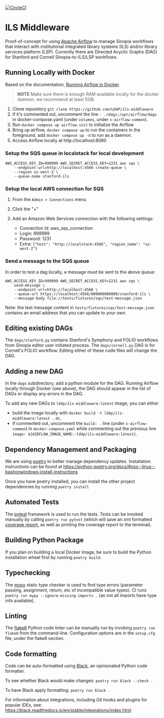[![CircleCI](https://circleci.com/gh/LD4P/ils-middleware/tree/main.svg?style=svg)](https://circleci.com/gh/LD4P/ils-middleware/tree/main)

# ILS Middleware
Proof-of-concept for using [Apache Airflow][AF] to manage Sinopia workflows
that interact with institutional integrated library systems (ILS) and/or
library services platform (LSP). Currently there are Directed Acyclic Graphs (DAG)
for Stanford and Cornell Sinopia-to-ILS/LSP workflows.

## Running Locally with Docker
Based on the documentation, [Running Airflow in Docker](https://airflow.apache.org/docs/apache-airflow/stable/start/docker.html).

> **NOTE** Make sure there is enough RAM available locally for the
> docker daemon, we recommend at least 5GB.

1. Clone repository `git clone https://github.com/LD4P/ils-middleware`
1. If it's commented out, uncomment the line `- ./dags:/opt/airflow/dags` in docker-compose.yaml (under `volumes`, under `x-airflow-common`).
1. Run `docker compose up airflow-init` to initialize the Airflow
1. Bring up airflow, `docker compose up` to run the containers in the foreground,
   add `docker compose up -d` to run as a daemon.
1. Access Airflow locally at http://localhost:8080

### Setup the SQS queue in localstack for local development

```
AWS_ACCESS_KEY_ID=999999 AWS_SECRET_ACCESS_KEY=1231 aws sqs \
    --endpoint-url=http://localhost:4566 create-queue \
    --region us-west-2 \
    --queue-name stanford-ils
```

### Setup the local AWS connection for SQS

1. From the `Admin > Connections` menu
2. Click the "+"
3. Add an Amazon Web Services connection with the following settings:

    * Connection Id: aws_sqs_connection
    * Login: 999999
    * Password: 1231
    * Extra: `{"host": "http://localstack:4566", "region_name": "us-west-2"}`

### Send a message to the SQS queue

In order to test a dag locally, a message must be sent to the above queue:
```
AWS_ACCESS_KEY_ID=999999 AWS_SECRET_ACCESS_KEY=1231 aws sqs \
    send-message \
    --endpoint-url=http://localhost:4566 \
    --queue-url https://localhost:4566/000000000000/stanford-ils \
    --message-body file://tests/fixtures/sqs/test-message.json
```

Note: the test message content in `tests/fixtures/sqs/test-message.json` contains an email address that you can update to your own.

## Editing existing DAGs
The `dags/stanford.py` contains Stanford's Symphony and FOLIO workflows from
Sinopia editor user initiated process. The `dags/cornell.py` DAG is for Cornell's
FOLIO workflow. Editing either of these code files will change the DAG.

## Adding a new DAG
In the `dags` subdirectory, add a python module for the DAG. Running Airflow
locally through Docker (see above), the DAG should appear in the list of DAGs
or display any errors in the DAG.

To add any new DAGs to `ld4p/ils-middleware:latest` image, you can either
* build the image locally with `docker build -t ld4p/ils-middleware:latest .` or,
* if commented out, uncomment the `build: .` line (under `x-airflow-common`) in `docker-compose.yaml`
while commenting out the previous line `image: ${AIRFLOW_IMAGE_NAME:-ld4p/ils-middleware:latest}`.

## Dependency Management and Packaging
We are using [poetry][POET] to better manage dependency updates. Installation
instructions can be found at https://python-poetry.org/docs/#osx--linux--bashonwindows-install-instructions

Once you have poetry installed, you can install the other project dependencies
by running `poetry install`

## Automated Tests

The [pytest][PYTEST] framework is used to run the tests.  Tests can be invoked manually by calling `poetry run pytest` (which will save an xml formatted [coverage report][PYTESTCOV], as well as printing the coverage report to the terminal).

## Building Python Package
If you plan on building a local Docker image, be sure to build the Python
installation wheel first by running `poetry build`.

## Typechecking

The [mypy][MYPY] static type checker is used to find type errors (parameter passing, assignment, return, etc of incompatible value types).  CI runs `poetry run mypy --ignore-missing-imports .` (as not all imports have type info available).

## Linting

The [flake8][FLK8] Python code linter can be manually run by invoking `poetry run flake8` from
the command-line. Configuration options are in the `setup.cfg` file, under the flake8 section.

## Code formatting

Code can be auto-formatted using [Black][BLACK], an opinionated Python code formatter.

To see whether Black would make changes: `poetry run black --check .`

To have Black apply formatting: `poetry run black .`

For information about integrations, including Git hooks and plugins for popular IDEs, see:  https://black.readthedocs.io/en/stable/integrations/index.html

[AF]: https://airflow.apache.org/
[BLACK]: https://black.readthedocs.io/
[FLK8]: https://flake8.pycqa.org/en/latest/
[POET]: https://python-poetry.org/
[PYTEST]: https://docs.pytest.org/
[PYTESTCOV]: https://github.com/pytest-dev/pytest-cov
[MYPY]: https://mypy.readthedocs.io/en/stable/
